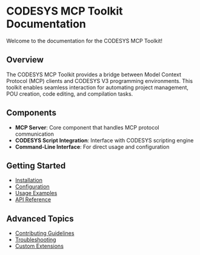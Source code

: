 # CODESYS MCP Toolkit Documentation

Welcome to the documentation for the CODESYS MCP Toolkit!

## Overview

The CODESYS MCP Toolkit provides a bridge between Model Context Protocol (MCP) clients and CODESYS V3 programming environments. This toolkit enables seamless interaction for automating project management, POU creation, code editing, and compilation tasks.

## Components

- **MCP Server**: Core component that handles MCP protocol communication
- **CODESYS Script Integration**: Interface with CODESYS scripting engine
- **Command-Line Interface**: For direct usage and configuration

## Getting Started

- [Installation](installation.md)
- [Configuration](configuration.md)
- [Usage Examples](examples.md)
- [API Reference](api.md)

## Advanced Topics

- [Contributing Guidelines](../CONTRIBUTING.md)
- [Troubleshooting](troubleshooting.md)
- [Custom Extensions](extensions.md)
